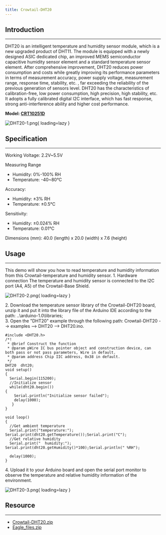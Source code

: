 ```yaml
---
title: Crowtail-DHT20
---
```


## **Introduction**
----------------

DHT20 is an intelligent temperature and humidity sensor module, which is a new upgraded product of DHT11. The module is equipped with a newly designed ASIC dedicated chip, an improved MEMS semiconductor capacitive humidity sensor element and a standard temperature sensor element. After comprehensive improvement, DHT20 reduces power consumption and costs while greatly improving its performance parameters in terms of measurement accuracy, power supply voltage, measurement range, response time, stability, etc. , far exceeding the reliability of the previous generation of sensors level. DHT20 has the characteristics of calibration-free, low power consumption, high precision, high stability, etc. It adopts a fully calibrated digital I2C interface, which has fast response, strong anti-interference ability and higher cost performance.

**Model: [CRT10251D](https://www.elecrow.com/crowtail-dht20.html)**

![DHT20-1.png](https://wiki.elecrow.com/images/b/bf/DHT20-1.png){ loading=lazy }

## **Specification**
-----------------

Working Voltage: 2.2V~5.5V

Measuring Range

- Humidity: 0%-100% RH
- Temperature: -40~80°C

Accuracy:

- Humidity: ±3% RH
- Temperature: ±0.5°C

Sensitivity:

- Humidity: ±0.024% RH
- Temperature: 0.01°C

Dimensions (mm): 40.0 (length) x 20.0 (width) x 7.6 (height)

## **Usage**
---------

This demo will show you how to read temperature and humidity information from this Crowtail-temperature and humidity sensor.
1\. Hardware connection
The temperature and humidity sensor is connected to the I2C port (A4, A5) of the Crowtail-Base Shield.

![DHT20-2.png](https://wiki.elecrow.com/images/thumb/6/6b/DHT20-2.png/300px-DHT20-2.png){ loading=lazy }

2\. Download the temperature sensor library of the Crowtail-DHT20 board, unzip it and put it into the library file of the Arduino IDE according to the path: ..\\arduino-1.0\\libraries;  
3\. Open the "DHT20" example through the following path: Crowtail-DHT20 --&gt; examples --&gt; DHT20 --&gt; DHT20.ino.

```
#include <DHT20.h>
/*!
 * @brief Construct the function
 * @param pWire IC bus pointer object and construction device, can both pass or not pass parameters, Wire in default.
 * @param address Chip IIC address, 0x38 in default.
 */
DHT20  dht20;
void setup()
{
  Serial.begin(115200);
  //Initialize sensor
  while(dht20.begin())
{
    Serial.println("Initialize sensor failed");
    delay(1000);
   }
}

void loop()
{
  //Get ambient temperature
  Serial.print("temperature:"); Serial.print(dht20.getTemperature());Serial.print("C");
  //Get relative humidity
  Serial.print("  humidity:"); Serial.print(dht20.getHumidity()*100);Serial.println(" %RH");
  
  delay(1000);
}
```

4\. Upload it to your Arduino board and open the serial port monitor to observe the temperature and relative humidity information of the environment.

![DHT20-3.png](https://wiki.elecrow.com/images/thumb/8/89/DHT20-3.png/600px-DHT20-3.png){ loading=lazy }

## **Resource**
------------

- [Crowtail-DHT20.zip](./files/Crowtail-DHT20-zip.md)
- [Eagle\_files.zip](./files/Eagle-files-zip.md)